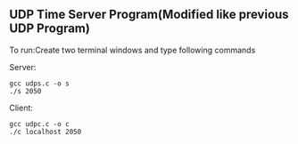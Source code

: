 ## UDP Time Server Program(Modified like previous UDP Program)

To run:Create two terminal windows and type following commands

Server:

    gcc udps.c -o s
    ./s 2050
 
Client:

    gcc udpc.c -o c
    ./c localhost 2050
